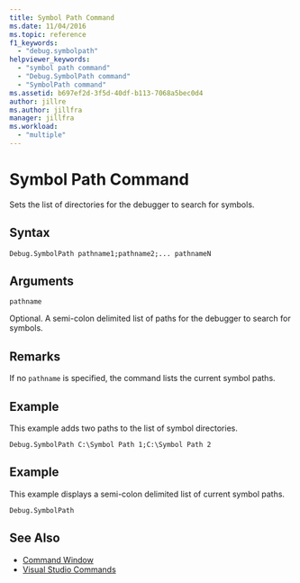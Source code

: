```yaml
---
title: Symbol Path Command
ms.date: 11/04/2016
ms.topic: reference
f1_keywords:
  - "debug.symbolpath"
helpviewer_keywords:
  - "symbol path command"
  - "Debug.SymbolPath command"
  - "SymbolPath command"
ms.assetid: b697ef2d-3f5d-40df-b113-7068a5bec0d4
author: jillre
ms.author: jillfra
manager: jillfra
ms.workload:
  - "multiple"
---
```

# Symbol Path Command
Sets the list of directories for the debugger to search for symbols.

## Syntax

```
Debug.SymbolPath pathname1;pathname2;... pathnameN
```

## Arguments
`pathname`

Optional. A semi-colon delimited list of paths for the debugger to search for symbols.

## Remarks
If no `pathname` is specified, the command lists the current symbol paths.

## Example
This example adds two paths to the list of symbol directories.

```
Debug.SymbolPath C:\Symbol Path 1;C:\Symbol Path 2
```

## Example
This example displays a semi-colon delimited list of current symbol paths.

```
Debug.SymbolPath
```

## See Also

- [Command Window](../../ide/reference/command-window.md)
- [Visual Studio Commands](../../ide/reference/visual-studio-commands.md)